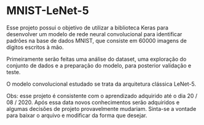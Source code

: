 # MNIST-LeNet-5
Esse projeto possui o objetivo de utilizar a biblioteca Keras para desenvolver um modelo de rede neural convolucional para identificar padrões na base de dados MNIST, que consiste em 60000 imagens de dígitos escritos à mão. 

Primeiramente serão feitas uma análise do dataset, uma exploração do conjunto de dados e a preparação do modelo, para posterior validação e teste.

O modelo convolucional estudado se trata da arquitetura clássica LeNet-5. 


Obs: esse projeto é consistente com o aprendizado adquirido até o dia 20 / 08 / 2020. Após essa data novos conhecimentos serão adquiridos e algumas decisões de projeto provavelmente mudariam. Sinta-se a vontade para baixar o arquivo e modificar da forma que desejar.
